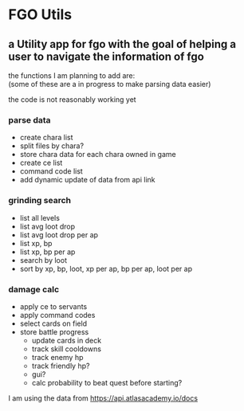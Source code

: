 # FGO Utils

## a Utility app for fgo with the goal of helping a user to navigate the information of fgo

the functions I am planning to add are:<br />
(some of these are a in progress to make parsing data easier)

the code is not reasonably working yet


### parse data
- create chara list
- split files by chara?
- store chara data for each chara owned in game
- create ce list
- command code list
- add dynamic update of data from api link



### grinding search
- list all levels
- list avg loot drop
- list avg loot drop per ap
- list xp, bp
- list xp, bp per ap
- search by loot
- sort by xp, bp, loot, xp per ap, bp per ap, loot per ap



### damage calc
- apply ce to servants
- apply command codes
- select cards on field
- store battle progress
	- update cards in deck
	- track skill cooldowns
	- track enemy hp
	- track friendly hp?
	- gui?
	- calc probability to beat quest before starting?


I am using the data from https://api.atlasacademy.io/docs
